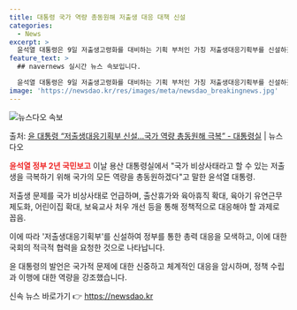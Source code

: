 ```yaml
---
title: 대통령 국가 역량 총동원해 저출생 대응 대책 신설
categories:
  - News
excerpt: >
  윤석열 대통령은 9일 저출생고령화를 대비하는 기획 부처인 가칭 저출생대응기획부를 신설하겠다고 밝혔다. 윤 대…
feature_text: >
  ## navernews 실시간 뉴스 속보입니다.

  윤석열 대통령은 9일 저출생고령화를 대비하는 기획 부처인 가칭 저출생대응기획부를 신설하겠다고 밝혔다. 윤 대…
image: 'https://newsdao.kr/res/images/meta/newsdao_breakingnews.jpg'
---
```


![뉴스다오 속보](https://newsdao.kr/res/images/meta/newsdao_breakingnews.jpg)

<p>출처: <a href="https://newsdao.kr/3771" rel="dofollow">윤 대통령 “저출생대응기획부 신설…국가 역량 총동원해 극복” - 대통령실</a> | 뉴스다오</p>

<b><span style="color: #ee2323;">윤석열 정부 2년 국민보고</span></b>
이날 용산 대통령실에서 "국가 비상사태라고 할 수 있는 저출생을 극복하기 위해 국가의 모든 역량을 총동원하겠다"고 말한 윤석열 대통령.

저출생 문제를 국가 비상사태로 언급하며, 출산휴가와 육아휴직 확대, 육아기 유연근무 제도화, 어린이집 확대, 보육교사 처우 개선 등을 통해 정책적으로 대응해야 할 과제로 꼽음.

이에 따라 '저출생대응기획부'를 신설하여 정부를 통한 총력 대응을 모색하고, 이에 대한 국회의 적극적 협력을 요청한 것으로 나타납니다. 

윤 대통령의 발언은 국가적 문제에 대한 신중하고 체계적인 대응을 암시하며, 정책 수립과 이행에 대한 역량을 강조했습니다. 

신속 뉴스 바로가기 👉 <a href="https://newsdao.kr" rel="dofollow">https://newsdao.kr</a>


